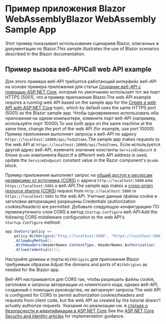 # <a name="blazor-webassembly-sample-app"></a><span data-ttu-id="de8a0-101">Пример приложения Blazor WebAssembly</span><span class="sxs-lookup"><span data-stu-id="de8a0-101">Blazor WebAssembly Sample App</span></span>

<span data-ttu-id="de8a0-102">Этот пример показывает использование сценариев Blazor, описанных в документации по Blazor.</span><span class="sxs-lookup"><span data-stu-id="de8a0-102">This sample illustrates the use of Blazor scenarios described in the Blazor documentation.</span></span>

## <a name="call-web-api-example"></a><span data-ttu-id="de8a0-103">Пример вызова веб-API</span><span class="sxs-lookup"><span data-stu-id="de8a0-103">Call web API example</span></span>

<span data-ttu-id="de8a0-104">Для этого примера веб-API требуется работающий интерфейс веб-API на основе примера приложения для статьи <a href="https://docs.microsoft.com/aspnet/core/tutorials/first-web-api">Создание веб-API с помощью ASP.NET Core</a>, который по умолчанию использует тот же порт HTTPS (5001), что и пример приложения Blazor.</span><span class="sxs-lookup"><span data-stu-id="de8a0-104">The web API example requires a running web API based on the sample app for the <a href="https://docs.microsoft.com/aspnet/core/tutorials/first-web-api">Create a web API with ASP.NET Core</a> topic, which by default uses the same HTTPS port (5001) as the Blazor sample app.</span></span> <span data-ttu-id="de8a0-105">Чтобы одновременно использовать оба приложения на одном компьютере, измените порт веб-API (например, используйте порт 10000).</span><span class="sxs-lookup"><span data-stu-id="de8a0-105">To use both apps on the same machine at the same time, change the port of the web API (for example, use port 10000).</span></span> <span data-ttu-id="de8a0-106">Пример приложения выполняет запросы к веб-API по адресу `https://localhost:10000/api/TodoItems`.</span><span class="sxs-lookup"><span data-stu-id="de8a0-106">The sample app makes requests to the web API at `https://localhost:10000/api/TodoItems`.</span></span> <span data-ttu-id="de8a0-107">Если используется другой адрес веб-API, измените значение константы `ServiceEndpoint` в блоке `@code` компонента Razor.</span><span class="sxs-lookup"><span data-stu-id="de8a0-107">If a different web API address is used, update the `ServiceEndpoint` constant value in the Razor component's `@code` block.</span></span></p>

<span data-ttu-id="de8a0-108">Пример приложения выполняет запрос на <a href="https://docs.microsoft.com/aspnet/core/security/cors">общий доступ к ресурсам независимо от источника (CORS)</a> с адреса `http://localhost:5000` или `https://localhost:5001` к веб-API.</span><span class="sxs-lookup"><span data-stu-id="de8a0-108">The sample app makes a <a href="https://docs.microsoft.com/aspnet/core/security/cors">cross-origin resource sharing (CORS)</a> request from `http://localhost:5000` or `https://localhost:5001` to the web API.</span></span> <span data-ttu-id="de8a0-109">Учетные данные (файлы cookie и заголовки авторизации) разрешены.</span><span class="sxs-lookup"><span data-stu-id="de8a0-109">Credentials (authorization cookies/headers) are permitted.</span></span> <span data-ttu-id="de8a0-110">Добавьте следующую конфигурацию ПО промежуточного слоя CORS в метод `Startup.Configure` веб-API:</span><span class="sxs-lookup"><span data-stu-id="de8a0-110">Add the following CORS middleware configuration to the web API's `Startup.Configure` method:</span></span></p>

```csharp
app.UseCors(policy => 
    policy.WithOrigins("http://localhost:5000", "https://localhost:5001")
    .AllowAnyMethod()
    .WithHeaders(HeaderNames.ContentType, HeaderNames.Authorization)
    .AllowCredentials());
```

<span data-ttu-id="de8a0-111">Настройте домены и порты `WithOrigins` для приложения Blazor требуемым образом.</span><span class="sxs-lookup"><span data-stu-id="de8a0-111">Adjust the domains and ports of `WithOrigins` as needed for the Blazor app.</span></span>

<span data-ttu-id="de8a0-112">Веб-API настраивается для CORS так, чтобы разрешать файлы cookie, заголовки и запросы авторизации из клиентского кода, однако веб-API, созданный с помощью руководства, не авторизует запросы.</span><span class="sxs-lookup"><span data-stu-id="de8a0-112">The web API is configured for CORS to permit authorization cookies/headers and requests from client code, but the web API as created by the tutorial doesn't actually authorize requests.</span></span> <span data-ttu-id="de8a0-113">Указания по реализации см. в <a href="https://docs.microsoft.com/aspnet/core/security/">статьях о безопасности и идентификации в ASP.NET Core</a>.</span><span class="sxs-lookup"><span data-stu-id="de8a0-113">See the <a href="https://docs.microsoft.com/aspnet/core/security/">ASP.NET Core Security and Identity articles</a> for implementation guidance.</span></span>
